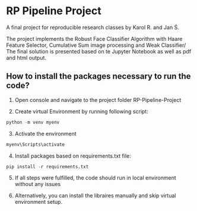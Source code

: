 # RP Pipeline Project
A final project for reproducible research classes by Karol R. and Jan Ś.

The project implements the Robust Face Classifier Algorithm with Haare Feature Selector, Cumulative Sum image processing and Weak Classifier/ The final solution is presented based on te Jupyter Notebook as well as pdf and html output.

<h2>How to install the packages necessary to run the code?</h2>

1. Open console and navigate to the project folder RP-Pipeline-Project

2. Create virtual Environment by running following script:

```python
python -m venv myenv 
```

3. Activate the environment

```python
myenv\Scripts\activate
```

4. Install packages based on requirements.txt file:

```python
pip install -r requirements.txt
```

5. If all steps were fulfilled, the code should run in local environment without any issues

6. Alternatively, you can install the libraires manually and skip virtual environment setup.
